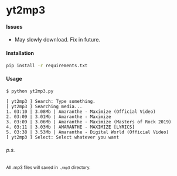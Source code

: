 # yt2mp3

#### Issues

 - May slowly download. Fix in future.

#### Installation

```bash
pip install -r requirements.txt
```

#### Usage

```
$ python yt2mp3.py

[ yt2mp3 ] Search: Type something.
[ yt2mp3 ] Searching media...
1. 03:10 | 3.08Mb | Amaranthe - Maximize (Official Video)
2. 03:09 | 3.01Mb | Amaranthe - Maximize
3. 03:09 | 3.06Mb | Amaranthe - Maximize (Masters of Rock 2019)
4. 03:11 | 3.03Mb | AMARANTHE - MAXIMIZE [LYRICS]
5. 03:38 | 3.53Mb | Amaranthe - Digital World (Official Video)                                                  
[ yt2mp3 ] Select: Select whatever you want
```

###### p.s.

<sub>All .mp3 files will saved in `./mp3` directory.</sub>
